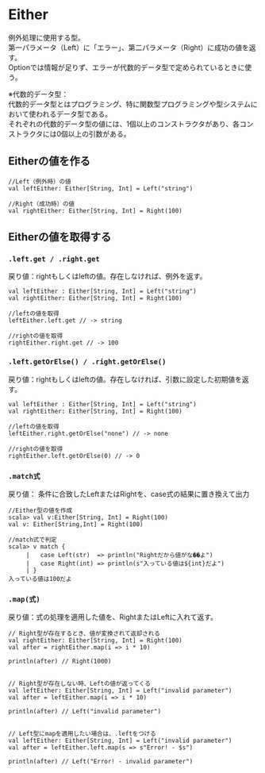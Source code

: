 # Either 
例外処理に使用する型。  
第一パラメータ（Left）に「エラー」、第二パラメータ（Right）に成功の値を返す。  
Optionでは情報が足りず、エラーが代数的データ型で定められているときに使う。　　

※代数的データ型：  
代数的データ型とはプログラミング、特に関数型プログラミングや型システムにおいて使われるデータ型である。  
それぞれの代数的データ型の値には、1個以上のコンストラクタがあり、各コンストラクタには0個以上の引数がある。  

## Eitherの値を作る
```
//Left（例外時）の値
val leftEither: Either[String, Int] = Left("string")

//Right（成功時）の値
val rightEither: Either[String, Int] = Right(100)
```

## Eitherの値を取得する
### `.left.get / .right.get`
戻り値：rightもしくはleftの値。存在しなければ、例外を返す。
```
val leftEither : Either[String, Int] = Left("string")
val rightEither: Either[String, Int] = Right(100)

//leftの値を取得
leftEither.left.get // -> string

//rightの値を取得
rightEither.right.get // -> 100
```

### `.left.getOrElse() / .right.getOrElse()`
戻り値：rightもしくはleftの値。存在しなければ、引数に設定した初期値を返す。
```
val leftEither : Either[String, Int] = Left("string")
val rightEither: Either[String, Int] = Right(100)

//leftの値を取得
leftEither.right.getOrElse("none") // -> none

//rightの値を取得
rightEither.left.getOrElse(0) // -> 0
```

### `.match式`
戻り値： 条件に合致したLeftまたはRightを、case式の結果に置き換えて出力
```
//Either型の値を作成
scala> val v:Either[String, Int] = Right(100)
val v: Either[String,Int] = Right(100)

//match式で判定
scala> v match {
     |   case Left(str)  => println("Rightだから値がな��よ")
     |   case Right(int) => println(s"入っている値は${int}だよ")
     | }
入っている値は100だよ
```

### `.map(式)`
戻り値：式の処理を適用した値を、RightまたはLeftに入れて返す。　　
```
// Right型が存在するとき、値が変換されて返却される
val rightEither: Either[String, Int] = Right(100)
val after = rightEither.map(i => i * 10)

println(after) // Right(1000)


// Right型が存在しない時、Leftの値が返ってくる
val leftEither: Either[String, Int] = Left("invalid parameter")
val after = leftEither.map(i => i * 10)

println(after) // Left("invalid parameter")


// Left型にmapを適用したい場合は、.leftをつける
val leftEither: Either[String, Int] = Left("invalid parameter")
val after = leftEither.left.map(s => s"Error! - $s")

println(after) // Left("Error! - invalid parameter")
```
















